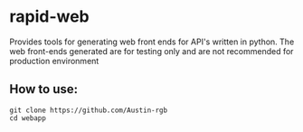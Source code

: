 # rapid-web
Provides tools for generating web front ends for API's written in python. 
The web front-ends generated are for testing only and are not recommended for production environment

## How to use:
```
git clone https://github.com/Austin-rgb
cd webapp
```
